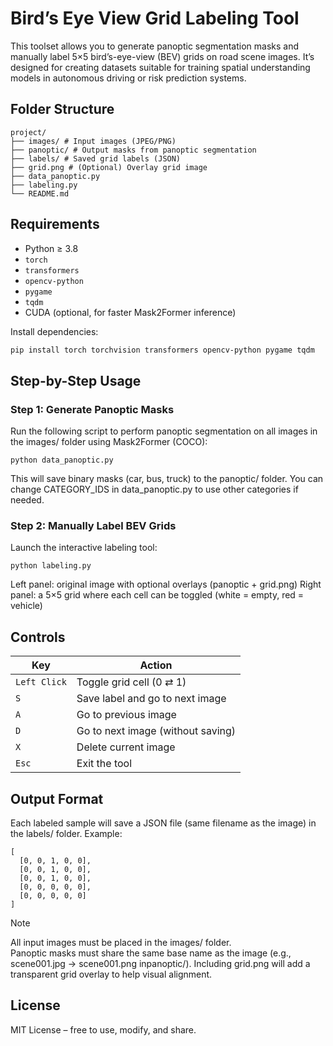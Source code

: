 # Bird’s Eye View Grid Labeling Tool

This toolset allows you to generate panoptic segmentation masks and manually label 5×5 bird’s-eye-view (BEV) grids on road scene images. It’s designed for creating datasets suitable for training spatial understanding models in autonomous driving or risk prediction systems.

## Folder Structure
```
project/
├── images/ # Input images (JPEG/PNG)
├── panoptic/ # Output masks from panoptic segmentation
├── labels/ # Saved grid labels (JSON)
├── grid.png # (Optional) Overlay grid image
├── data_panoptic.py
├── labeling.py
└── README.md
```

## Requirements

- Python ≥ 3.8
- `torch`
- `transformers`
- `opencv-python`
- `pygame`
- `tqdm`
- CUDA (optional, for faster Mask2Former inference)

Install dependencies:
```bash
pip install torch torchvision transformers opencv-python pygame tqdm
```

## Step-by-Step Usage
### Step 1: Generate Panoptic Masks

Run the following script to perform panoptic segmentation on all images in the images/ folder using Mask2Former (COCO):

```
python data_panoptic.py
```

This will save binary masks (car, bus, truck) to the panoptic/ folder.
You can change CATEGORY_IDS in data_panoptic.py to use other categories if needed.

### Step 2: Manually Label BEV Grids

Launch the interactive labeling tool:

```
python labeling.py
```

Left panel: original image with optional overlays (panoptic + grid.png)
Right panel: a 5×5 grid where each cell can be toggled (white = empty, red = vehicle)

## Controls
| Key        | Action                                |
|------------|----------------------------------------|
| `Left Click` | Toggle grid cell (0 ⇄ 1)             |
| `S`        | Save label and go to next image        |
| `A`        | Go to previous image                   |
| `D`        | Go to next image (without saving)      |
| `X`        | Delete current image                   |
| `Esc`      | Exit the tool                          |

## Output Format

Each labeled sample will save a JSON file (same filename as the image) in the labels/ folder. Example:
```
[
  [0, 0, 1, 0, 0],
  [0, 0, 1, 0, 0],
  [0, 0, 1, 0, 0],
  [0, 0, 0, 0, 0],
  [0, 0, 0, 0, 0]
]
```
>[!NOTE]  
>All input images must be placed in the images/ folder.  
>Panoptic masks must share the same base name as the image (e.g., scene001.jpg → scene001.png  inpanoptic/).
>Including grid.png will add a transparent grid overlay to help visual alignment.

## License

MIT License – free to use, modify, and share.